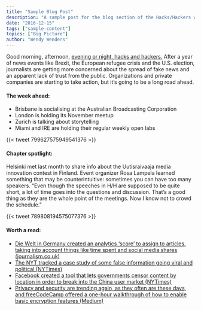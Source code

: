 ```yaml
---
title: "Sample Blog Post"
description: "A sample post for the blog section of the Hacks/Hackers website"
date: "2016-12-15"
tags: ["sample-content"]
topics: ["Big Picture"]
author: "Wendy Wenders"
---
```


Good morning, afternoon, [evening or night, hacks and hackers.](#) After a year of news events like Brexit, the European refugee crisis and the U.S. election, journalists are getting more concerned about the spread of fake news and an apparent lack of trust from the public. Organizations and private companies are starting to take action, but it’s going to be a long road ahead.


#### The week ahead:

* Brisbane is socialising at the Australian Broadcasting Corporation
* London is holding its November meetup
* Zurich is talking about storytelling
* Miami and IRE are holding their regular weekly open labs

{{< tweet 799627575949541376 >}}

#### Chapter spotlight:

Helsinki met last month to share info about the Uutisraivaaja media innovation contest in Finland. Event organizer Rosa Lampela learned something that may be counterintuitive: sometimes you can have too many speakers.
“Even though the speeches in H/H are supposed to be quite short, a lot of time goes into the questions and discussion. That’s a good thing as they are the whole point of the meetings. Now I know not to crowd the schedule.”

{{< tweet 789808194575077376 >}}

#### Worth a read:

* [Die Welt in Germany created an analytics ‘score’ to assign to articles, taking into account things like time spent and social media shares (journalism.co.uk)](#)
* [The NYT tracked a case study of some false information going viral and political (NYTimes)](#)
* [Facebook created a tool that lets governments censor content by location in order to break into the China user market (NYTimes)](#)
* [Privacy and security are trending again, as they often are these days, and freeCodeCamp offered a one-hour walkthrough of how to enable basic encryption features (Medium)](#)
